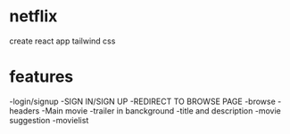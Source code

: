 # netflix

create react app
tailwind css

# features

-login/signup
-SIGN IN/SIGN UP
-REDIRECT TO BROWSE PAGE
-browse
-headers
-Main movie
-trailer in banckground
-title and description
-movie suggestion
-movielist
